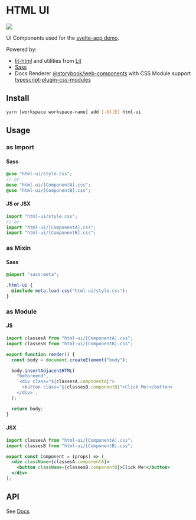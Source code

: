 # HTML UI

[<img src="https://codecov.io/gh/psychobolt/vite-storybook-boilerplate/branch/main/graph/badge.svg?flag=html-ui">](https://codecov.io/gh/psychobolt/vite-storybook-boilerplate/tree/main/packages/html-ui)

UI Components used for the [svelte-app demo](https://github.com/psychobolt/vite-storybook-boilerplate/tree/main/apps/svelte-app).

Powered by:

- [lit-html](https://lit.dev/docs/libraries/standalone-templates/) and utilities from [Lit](https://lit.dev)
- [Sass](https://sass-lang.com)
- Docs Renderer [@storybook/web-components](https://www.npmjs.com/package/@storybook/web-components) with CSS Module support [typescript-plugin-css-modules](https://github.com/mrmckeb/typescript-plugin-css-modules)

## Install

```sh
yarn [workspace workspace-name] add [-D][E] html-ui
```

## Usage

### as Import

#### Sass

```scss
@use "html-ui/style.css";
// or
@use "html-ui/[ComponentA].css";
@use "html-ui/[ComponentB].css";
```

#### JS or JSX

```js
import "html-ui/style.css";
// or
import "html-ui/[ComponentA].css";
import "html-ui/[ComponentB].css";
```

### as Mixin

#### Sass

```scss
@import "sass:meta";

.html-ui {
  @include meta.load-css("html-ui/style.css");
}
```

### as Module

#### JS

```js
import classesA from "html-ui/[ComponentA].css";
import classesB from "html-ui/[ComponentB].css";

export function render() {
  const body = document.createElement("body");

  body.insertAdjacentHTML(
    "beforeend",
    `<div class="${classesA.componentA}">
      <button class="${classesB.componentB}">Click Me!</button>
    </div>`,
  );

  return body;
}
```

#### JSX

```jsx
import classesA from "html-ui/[ComponentA].css";
import classesB from "html-ui/[ComponentB].css";

export const Component = (props) => (
  <div className={classesA.componentA}>
    <button className={classesB.componentB}>Click Me!</button>
  </div>
);
```

## API

See [Docs](https://main--642f32dc32967ec57a93be46.chromatic.com/?path=/docs/readme--docs)
